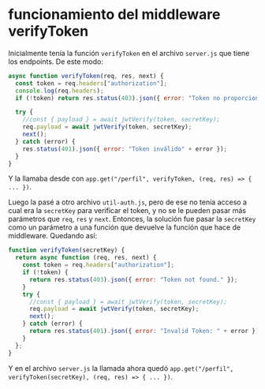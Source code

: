# funcionamiento del middleware verifyToken

Inicialmente tenía la función `verifyToken` en el archivo `server.js` que tiene los endpoints. De este modo:

```js
async function verifyToken(req, res, next) {
  const token = req.headers["authorization"];
  console.log(req.headers);
  if (!token) return res.status(403).json({ error: "Token no proporcionado" });

  try {
    //const { payload } = await jwtVerify(token, secretKey);
    req.payload = await jwtVerify(token, secretKey);
    next();
  } catch (error) {
    res.status(401).json({ error: "Token inválido" + error });
  }
}
```

Y la llamaba desde con `app.get("/perfil", verifyToken, (req, res) => { ... })`.

Luego la pasé a otro archivo `util-auth.js`, pero de ese no tenía acceso a cual era la `secretKey` para verificar el token, y no se le pueden pasar más parámetros que `req`, `res` y `next`. Entonces, la solución fue pasar la `secretKey` como un parámetro a una función que devuelve la función que hace de middleware. Quedando así:

```js
function verifyToken(secretKey) {
  return async function (req, res, next) {
    const token = req.headers["authorization"];
    if (!token) {
      return res.status(403).json({ error: "Token not found." });
    }
    try {
      //const { payload } = await jwtVerify(token, secretKey);
      req.payload = await jwtVerify(token, secretKey);
      next();
    } catch (error) {
      return res.status(401).json({ error: "Invalid Token: " + error });
    }
  };
}
```

Y en el archivo `server.js` la llamada ahora quedó `app.get("/perfil", verifyToken(secretKey), (req, res) => { ... })`.
